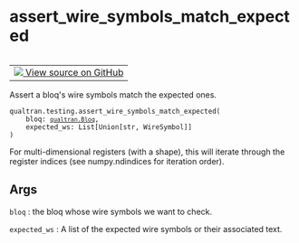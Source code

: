 # assert_wire_symbols_match_expected


<table class="tfo-notebook-buttons tfo-api nocontent" align="left">
<td>
  <a target="_blank" href="https://github.com/quantumlib/Qualtran/blob/main/qualtran/testing.py#L230-L258">
    <img src="https://www.tensorflow.org/images/GitHub-Mark-32px.png" />
    View source on GitHub
  </a>
</td>
</table>



Assert a bloq's wire symbols match the expected ones.


<pre class="devsite-click-to-copy prettyprint lang-py tfo-signature-link">
<code>qualtran.testing.assert_wire_symbols_match_expected(
    bloq: <a href="../../qualtran/Bloq.html"><code>qualtran.Bloq</code></a>,
    expected_ws: List[Union[str, WireSymbol]]
)
</code></pre>



<!-- Placeholder for "Used in" -->

For multi-dimensional registers (with a shape), this will iterate
through the register indices (see numpy.ndindices for iteration order).

<h2 class="add-link">Args</h2>

`bloq`<a id="bloq"></a>
: the bloq whose wire symbols we want to check.

`expected_ws`<a id="expected_ws"></a>
: A list of the expected wire symbols or their associated text.


